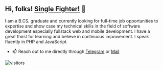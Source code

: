 ##  Hi, folks! [Single Fighter!](https://instagram.com/verdipratama) :wave:
I am a B.CS. graduate and currently looking for full-time job opportunities to expertise and show case my technical skills in the field of software development especially fullstack web and mobile development. I have a great thirst for learning and believe in continuous improvement. I speak fluently in PHP and JavaScript.

* :mailbox: Reach out to me directly through [Telegram](https://t.me/verdipratama) or [Mail](mailto:verdipratama@yahoo.com)

![visitors](https://visitor-badge.laobi.icu/badge?page_id=verdipratama.verdipratama)
